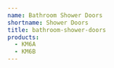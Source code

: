 ```yaml
---
name: Bathroom Shower Doors
shortname: Shower Doors
title: bathroom-shower-doors
products:
  - KM6A
  - KM6B
---
```

